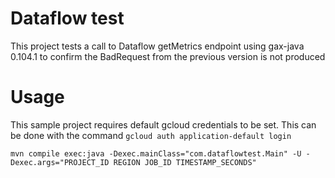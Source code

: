 # Dataflow test
This project tests a call to Dataflow getMetrics endpoint using gax-java 0.104.1 to confirm the BadRequest from 
the previous version is not produced

# Usage
This sample project requires default gcloud credentials to be set. This can be 
done with the command `gcloud auth application-default login`
```shell
mvn compile exec:java -Dexec.mainClass="com.dataflowtest.Main" -U -Dexec.args="PROJECT_ID REGION JOB_ID TIMESTAMP_SECONDS"
```